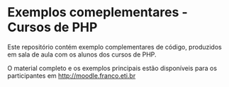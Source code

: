 Exemplos comeplementares - Cursos de PHP
==================

Este repositório contém exemplo complementares de código, produzidos em sala de aula com os alunos dos cursos de PHP. 

O material completo e os exemplos principais estão disponíveis para os participantes em http://moodle.franco.eti.br
